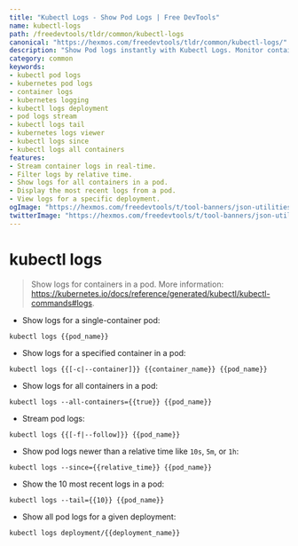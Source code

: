 ```yaml
---
title: "Kubectl Logs - Show Pod Logs | Free DevTools"
name: kubectl-logs
path: /freedevtools/tldr/common/kubectl-logs
canonical: "https://hexmos.com/freedevtools/tldr/common/kubectl-logs/"
description: "Show Pod logs instantly with Kubectl Logs. Monitor container output, debug application issues, and troubleshoot deployments. Free online tool, no registration required."
category: common
keywords:
- kubectl pod logs
- kubernetes pod logs
- container logs
- kubernetes logging
- kubectl logs deployment
- pod logs stream
- kubectl logs tail
- kubernetes logs viewer
- kubectl logs since
- kubectl logs all containers
features:
- Stream container logs in real-time.
- Filter logs by relative time.
- Show logs for all containers in a pod.
- Display the most recent logs from a pod.
- View logs for a specific deployment.
ogImage: "https://hexmos.com/freedevtools/t/tool-banners/json-utilities-banner.png"
twitterImage: "https://hexmos.com/freedevtools/t/tool-banners/json-utilities-banner.png"
---
```


# kubectl logs

> Show logs for containers in a pod.
> More information: <https://kubernetes.io/docs/reference/generated/kubectl/kubectl-commands#logs>.

- Show logs for a single-container pod:

`kubectl logs {{pod_name}}`

- Show logs for a specified container in a pod:

`kubectl logs {{[-c|--container]}} {{container_name}} {{pod_name}}`

- Show logs for all containers in a pod:

`kubectl logs --all-containers={{true}} {{pod_name}}`

- Stream pod logs:

`kubectl logs {{[-f|--follow]}} {{pod_name}}`

- Show pod logs newer than a relative time like `10s`, `5m`, or `1h`:

`kubectl logs --since={{relative_time}} {{pod_name}}`

- Show the 10 most recent logs in a pod:

`kubectl logs --tail={{10}} {{pod_name}}`

- Show all pod logs for a given deployment:

`kubectl logs deployment/{{deployment_name}}`
